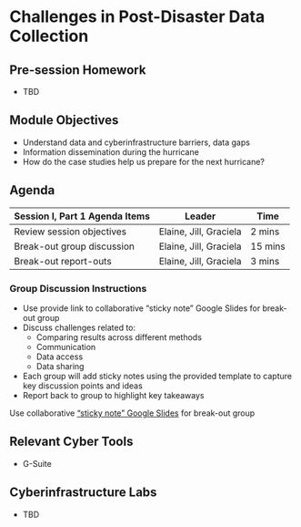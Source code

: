 # Challenges in Post-Disaster Data Collection

## Pre-session Homework
* TBD

## Module Objectives
* Understand data and cyberinfrastructure barriers, data gaps
* Information dissemination during the hurricane
* How do the case studies help us prepare for the next hurricane?

## Agenda

Session I, Part 1 Agenda Items | Leader | Time 
---------------------------------------- | --------------- | ------- 
Review session objectives | Elaine, Jill, Graciela | 2 mins 
Break-out group discussion | Elaine, Jill, Graciela | 15 mins
Break-out report-outs | Elaine, Jill, Graciela | 3 mins

### Group Discussion Instructions
* Use provide link to collaborative “sticky note” Google Slides for break-out group
* Discuss challenges related to:
  * Comparing results across different methods
  * Communication
  * Data access
  * Data sharing
* Each group will add sticky notes using the provided template to capture key discussion points and ideas
* Report back to group to highlight key takeaways

Use collaborative [“sticky note” Google Slides](https://docs.google.com/presentation/d/1yqnIilLhTc7FHgOONXvRMpHyZLhK83agvFa8VFtzlug/edit#slide=id.gd4e2e6aa28_0_96) for break-out group

## Relevant Cyber Tools
* G-Suite

## Cyberinfrastructure Labs
* TBD
